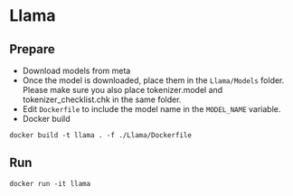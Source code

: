 # Llama 

## Prepare 

- Download models from meta
- Once the model is downloaded, place them in the `Llama/Models` folder. Please make sure you also place tokenizer.model and tokenizer_checklist.chk in the same folder.
- Edit `Dockerfile` to include the model name in the `MODEL_NAME` variable.
- Docker build 

```
docker build -t llama . -f ./Llama/Dockerfile
```

## Run

```
docker run -it llama
```